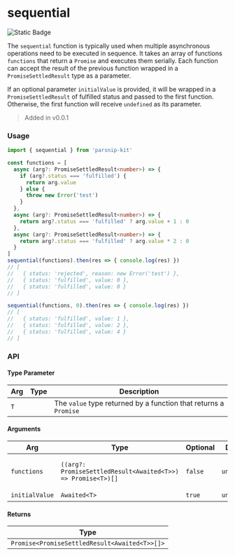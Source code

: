 # sequential
![Static Badge](https://img.shields.io/badge/Coverage-100.00%-FF8C00)
      
The `sequential` function is typically used when multiple asynchronous operations need to be executed in sequence. It takes an array of functions `functions` that return a `Promise` and executes them serially. Each function can accept the result of the previous function wrapped in a `PromiseSettledResult` type as a parameter.

If an optional parameter `initialValue` is provided, it will be wrapped in a `PromiseSettledResult` of fulfilled status and passed to the first function. Otherwise, the first function will receive `undefined` as its parameter.


> Added in v0.0.1



### Usage

```ts
import { sequential } from 'parsnip-kit'

const functions = [
  async (arg?: PromiseSettledResult<number>) => {
    if (arg?.status === 'fulfilled') {
      return arg.value
    } else {
      throw new Error('test')
    }
  },
  async (arg?: PromiseSettledResult<number>) => {
    return arg?.status === 'fulfilled' ? arg.value + 1 : 0
  },
  async (arg?: PromiseSettledResult<number>) => {
    return arg?.status === 'fulfilled' ? arg.value * 2 : 0
  }
]
sequential(functions).then(res => { console.log(res) })
// [
//   { status: 'rejected', reason: new Error('test') },
//   { status: 'fulfilled', value: 0 },
//   { status: 'fulfilled', value: 0 }
// ]

sequential(functions, 0).then(res => { console.log(res) })
// [
//   { status: 'fulfilled', value: 1 },
//   { status: 'fulfilled', value: 2 },
//   { status: 'fulfilled', value: 4 }
// ]

```


### API

#### Type Parameter

| Arg | Type | Description |
| --- | --- | --- |
| `T` | ` ` | The `value` type returned by a function that returns a `Promise` |

#### Arguments

| Arg | Type | Optional | Default | Description |
| --- | --- | --- | --- | --- |
| `functions` | `((arg?: PromiseSettledResult<Awaited<T>>) => Promise<T>)[]` | `false` | `undefined` | Array of functions that return `Promise` |
| `initialValue` | `Awaited<T>` | `true` | `undefined` | Initial Value |

#### Returns

| Type |
| ---  |
| `Promise<PromiseSettledResult<Awaited<T>>[]>`  |